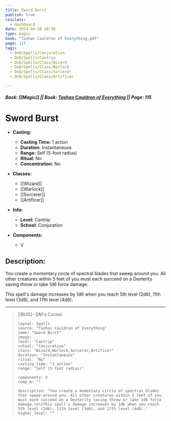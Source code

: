 ```yaml
---
title: Sword Burst
publish: true
cssclass:
  - dashboard
date: 2024-04-20 18:30
type: magic
book: "Tashas Cauldron of Everything.pdf"
page: 115
tags:
  - DnD/Spells/Conjuration
  - DnD/Spells/Cantrip
  - DnD/Spells/Class/Wizard
  - DnD/Spells/Class/Warlock
  - DnD/Spells/Class/Sorcerer
  - DnD/Spells/Class/Artificer

---
```


##### Back: [[Magic]] || Book: [Tashas Cauldron of Everything](https://drive.google.com/drive/folders/1O5bhpYizcIT5xxAoLOuzCRht_PVS7VSG?usp=sharing) || Page: 115

# Sword Burst

- **Casting:**
    - **Casting Time:** 1 action
    - **Duration:** Instantaneuos
    - **Range:** Self (5-foot radius)
    - **Ritual:** No
    - **Concentration:** No
- **Classes:**
    - [[Wizard]]
    - [[Warlock]]
    - [[Sorcerer]]
    - [[Artificer]]

- **Info:**
    - **Level:** Cantrip
    - **School:** Conjuration
- **Components:**
    - V


## Description:
You create a momentary circle of spectral blades that sweep around you. All other creatures within 5 feet of you must each succeed on a Dexterity saving throw or take 1d6 force damage.

This spell's damage increases by 1d6 when you reach 5th level (2d6), 11th level (3d6), and 17th level (4d6).



---

> [!BUG]- GM's Corner
>
> ```statblock
> layout: Spells
> source: "Tashas Cauldron of Everything"
> name: "Sword Burst"
> image: 
> level: "Cantrip"
> school: "Conjuration"
> class: "Wizard,Warlock,Sorcerer,Artificer"
> duration: "Instantaneuos"
> ritual: "No"
> casting_time: "1 action"
> range: "Self (5-foot radius)"
>
> components: V
> comp_m: ""
>
> description: "You create a momentary circle of spectral blades that sweep around you. All other creatures within 5 feet of you must each succeed on a Dexterity saving throw or take 1d6 force damage.\n\nThis spell's damage increases by 1d6 when you reach 5th level (2d6), 11th level (3d6), and 17th level (4d6)."
> higher_level: ""
> ```
